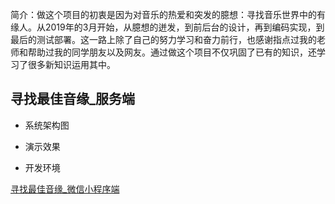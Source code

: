 简介：做这个项目的初衷是因为对音乐的热爱和突发的臆想：寻找音乐世界中的有缘人。从2019年的3月开始，从臆想的迸发，到前后台的设计，再到编码实现，到最后的测试部署。这一路上除了自己的努力学习和奋力前行，也感谢指点过我的老师和帮助过我的同学朋友以及网友。通过做这个项目不仅巩固了已有的知识，还学习了很多新知识运用其中。

## 寻找最佳音缘_服务端

* 系统架构图
- 演示效果
* 开发环境

<a href="https://github.com/Kevin-free/yinyuan_weapp" rel="nofollow">寻找最佳音缘_微信小程序端</a>
